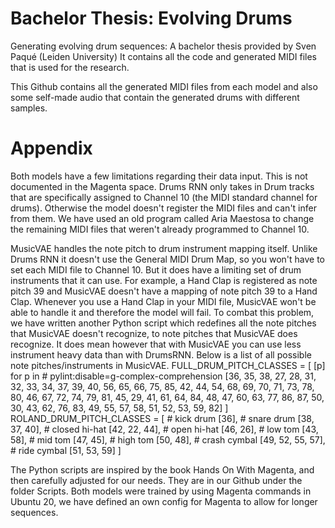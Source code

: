 # Bachelor Thesis: Evolving Drums
Generating evolving drum sequences: A bachelor thesis provided by Sven Paqué (Leiden University) It contains all the code and generated MIDI files that is used for the research.

This Github contains all the generated MIDI files from each model and also some self-made audio that contain the generated drums with different samples.

# Appendix
Both models have a few limitations regarding their data input. This is not documented in the Magenta space.
Drums RNN only takes in Drum tracks that are specifically assigned to Channel 10 (the MIDI standard channel for drums). Otherwise the model doesn't register the MIDI files and can't infer from them. We have used an old program called Aria Maestosa to change the remaining MIDI files that weren't already programmed to Channel 10.

MusicVAE handles the note pitch to drum instrument mapping itself. Unlike Drums RNN it doesn't use the General MIDI Drum Map, so you won't have to set each MIDI file to Channel 10. But it does have a limiting set of drum instruments that it can use. For example, a Hand Clap is registered as note pitch 39 and MusicVAE doesn't have a mapping of note pitch 39 to a Hand Clap. Whenever you use a Hand Clap in your MIDI file, MusicVAE won't be able to handle it and therefore the model will fail.
To combat this problem, we have written another Python script which redefines all the note pitches that MusicVAE doesn't recognize, to note pitches that MusicVAE does recognize. It does mean however that with MusicVAE you can use less instrument heavy data than with DrumsRNN. Below is a list of all possible note pitches/instruments in MusicVAE.
FULL_DRUM_PITCH_CLASSES = [
    [p] for p in  # pylint:disable=g-complex-comprehension
    [36, 35, 38, 27, 28, 31, 32, 33, 34, 37, 39, 40, 56, 65, 66, 75, 85, 42, 44,
     54, 68, 69, 70, 71, 73, 78, 80, 46, 67, 72, 74, 79, 81, 45, 29, 41, 61, 64,
     84, 48, 47, 60, 63, 77, 86, 87, 50, 30, 43, 62, 76, 83, 49, 55, 57, 58, 51,
     52, 53, 59, 82]
]
ROLAND_DRUM_PITCH_CLASSES = [
    # kick drum
    [36],
    # snare drum
    [38, 37, 40],
    # closed hi-hat
    [42, 22, 44],
    # open hi-hat
    [46, 26],
    # low tom
    [43, 58],
    # mid tom
    [47, 45],
    # high tom
    [50, 48],
    # crash cymbal
    [49, 52, 55, 57],
    # ride cymbal
    [51, 53, 59]
]

The Python scripts are inspired by the book Hands On With Magenta, and then carefully adjusted for our needs. They are in our Github under the folder Scripts.
Both models were trained by using Magenta commands in Ubuntu 20, we have defined an own config for Magenta to allow for longer sequences.

